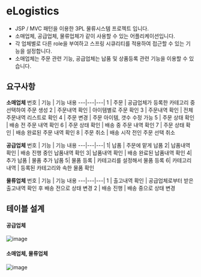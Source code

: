 # eLogistics
- JSP / MVC 패턴을 이용한 3PL 물류시스템 프로젝트 입니다.
- 소매업체, 공급업체, 물류업체가 같이 사용할 수 있는 어플리케이션입니다.
- 각 업체별로 다른 role을 부여하고 스프링 시큐리티를 적용하여 접근할 수 있는 기능을 설정합니다.
- 소매업체는 주문 관련 기능, 공급업체는 납품 및 상품등록 관련 기능을 이용할 수 있습니다.

## 요구사항
**소매업체**
번호 | 기능 | 기능 내용
---|---|---|
1 | 주문 | 공급업체가 등록한 카테고리 중 선택하여 주문 생성
2 | 주문내역 확인 | 아이템별로 주문 확인
3 | 주문내역 확인 | 전체 주문내역 리스트로 확인
4 | 주문 변경 | 주문 아이템, 갯수 수정 가능
5 | 주문 상태 확인 | 배송 전 주문 내역 확인
6 | 주문 상태 확인 | 배송 중 주문 내역 확인
7 | 주문 상태 확인 | 배송 완료된 주문 내역 확인
8 | 주문 취소 | 배송 시작 전인 주문 선택 취소

**공급업체**
번호 | 기능 | 기능 내용
---|---|---|
1| 납품 | 주문에 맡게 납품
2| 납품내역 확인 | 배송 진행 중인 납품내역 확인
3| 납품내역 확인 | 배송 완료된 납품내역 확인
4| 추가 납품 | 물품 추가 납품
5| 물품 등록 | 카테고리를 설정해서 물품 등록
6| 카테고리 내역 | 등록된 카테고리와 속한 물품 확인

**물류업체**
번호 | 기능 | 기능 내용
---|---|---|
1 | 출고내역 확인 | 공급업체로부터 받은 출고내역 확인 후 배송 전으로 상태 변경
2 | 배송 진행 | 배송 중으로 상태 변경

## 테이블 설계

#### 공급업체
![image](https://user-images.githubusercontent.com/105147525/177080015-12769975-5bc0-4166-af9b-a5990652aa8b.png)

#### 소매업체, 물류업체

![image](https://user-images.githubusercontent.com/105147525/177079466-d169fb47-da14-4942-b919-5ba387b6114c.png)

